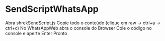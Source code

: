 # SendScriptWhatsApp

Abra shrekSendScript.js
Copie todo o conteúdo (clique em raw -> ctrl+a -> ctrl+c)
No WhatsAppWeb abra o console do Browser
Cole o código no console e aperte Enter
Pronto
